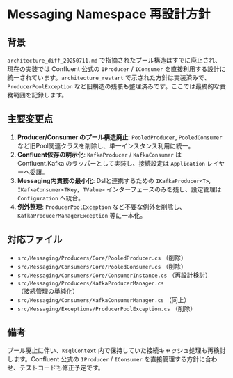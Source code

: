 # Messaging Namespace 再設計方針

## 背景
`architecture_diff_20250711.md` で指摘されたプール構造はすでに廃止され、現在の実装では Confluent 公式の `IProducer` / `IConsumer` を直接利用する設計に統一されています。`architecture_restart` で示された方針は実装済みで、`ProducerPoolException` など旧構造の残骸も整理済みです。ここでは最終的な責務範囲を記録します。

## 主要変更点
1. **Producer/Consumer のプール構造廃止**: `PooledProducer`, `PooledConsumer` など旧Pool関連クラスを削除し、単一インスタンス利用に統一。
2. **Confluent依存の明示化**: `KafkaProducer` / `KafkaConsumer` は Confluent.Kafka のラッパーとして実装し、接続設定は `Application` レイヤーへ委譲。
3. **Messaging内責務の最小化**: Dslと連携するための `IKafkaProducer<T>`, `IKafkaConsumer<TKey, TValue>` インターフェースのみを残し、設定管理は `Configuration` へ統合。
4. **例外整理**: `ProducerPoolException` など不要な例外を削除し、`KafkaProducerManagerException` 等に一本化。

## 対応ファイル
- `src/Messaging/Producers/Core/PooledProducer.cs` （削除）
- `src/Messaging/Consumers/Core/PooledConsumer.cs` （削除）
- `src/Messaging/Consumers/Core/ConsumerInstance.cs` （再設計検討）
- `src/Messaging/Producers/KafkaProducerManager.cs` （接続管理の単純化）
- `src/Messaging/Consumers/KafkaConsumerManager.cs` （同上）
- `src/Messaging/Exceptions/ProducerPoolException.cs` （削除）

## 備考
プール廃止に伴い、`KsqlContext` 内で保持していた接続キャッシュ処理も再検討します。Confluent 公式の `IProducer` / `IConsumer` を直接管理する方針に合わせ、テストコードも修正予定です。
